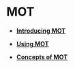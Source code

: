 # MOT<a name="EN-US_TOPIC_0257861804"></a>

-   **[Introducing MOT](introducing-mot.md)**  

-   **[Using MOT](using-mot.md)**  

-   **[Concepts of MOT](mot-concepts.md)**  



